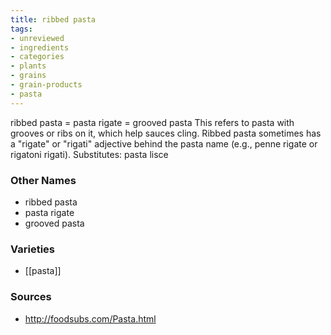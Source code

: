 ```yaml
---
title: ribbed pasta
tags:
- unreviewed
- ingredients
- categories
- plants
- grains
- grain-products
- pasta
---
```

ribbed pasta = pasta rigate = grooved pasta This refers to pasta with grooves or ribs on it, which help sauces cling. Ribbed pasta sometimes has a "rigate" or "rigati" adjective behind the pasta name (e.g., penne rigate or rigatoni rigati). Substitutes: pasta lisce

### Other Names

* ribbed pasta
* pasta rigate
* grooved pasta

### Varieties

* [[pasta]]

### Sources
* http://foodsubs.com/Pasta.html
